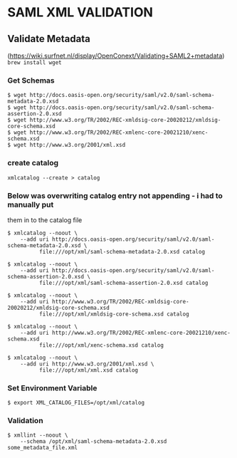 # SAML XML VALIDATION

## Validate Metadata
(https://wiki.surfnet.nl/display/OpenConext/Validating+SAML2+metadata)
`brew install wget`

### Get Schemas
```
$ wget http://docs.oasis-open.org/security/saml/v2.0/saml-schema-metadata-2.0.xsd
$ wget http://docs.oasis-open.org/security/saml/v2.0/saml-schema-assertion-2.0.xsd
$ wget http://www.w3.org/TR/2002/REC-xmldsig-core-20020212/xmldsig-core-schema.xsd
$ wget http://www.w3.org/TR/2002/REC-xmlenc-core-20021210/xenc-schema.xsd
$ wget http://www.w3.org/2001/xml.xsd
```

### create catalog
`xmlcatalog --create > catalog`

### Below was overwriting catalog entry not appending - i had to manually put
them in to the catalog file

```
$ xmlcatalog --noout \
    --add uri http://docs.oasis-open.org/security/saml/v2.0/saml-schema-metadata-2.0.xsd \
          file:///opt/xml/saml-schema-metadata-2.0.xsd catalog

$ xmlcatalog --noout \
    --add uri http://docs.oasis-open.org/security/saml/v2.0/saml-schema-assertion-2.0.xsd \
          file:///opt/xml/saml-schema-assertion-2.0.xsd catalog

$ xmlcatalog --noout \
    --add uri http://www.w3.org/TR/2002/REC-xmldsig-core-20020212/xmldsig-core-schema.xsd
          file:///opt/xml/xmldsig-core-schema.xsd catalog

$ xmlcatalog --noout \
    --add uri http://www.w3.org/TR/2002/REC-xmlenc-core-20021210/xenc-schema.xsd
          file:///opt/xml/xenc-schema.xsd catalog

$ xmlcatalog --noout \
    --add uri http://www.w3.org/2001/xml.xsd \
          file:///opt/xml/xml.xsd catalog
```

### Set Environment Variable
`$ export XML_CATALOG_FILES=/opt/xml/catalog`

### Validation
```
$ xmllint --noout \
    --schema /opt/xml/saml-schema-metadata-2.0.xsd some_metadata_file.xml
```
